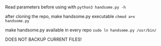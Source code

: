 Read parameters before using with
`python3 handsome.py -h`

after cloning the repo, make handsome.py executable
`chmod a+x handsome.py`

make handsome.py available in every repo
`sudo ln handsome.py /usr/bin/`

DOES NOT BACKUP CURRENT FILES!

